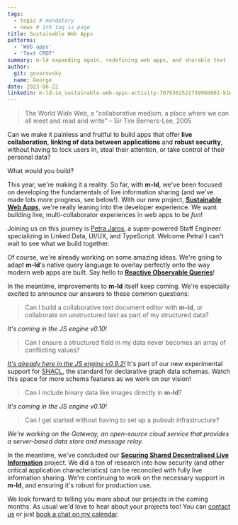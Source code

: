 ```yaml
---
tags:
  - topic # mandatory
  - news # 1th tag is page
title: Sustainable Web Apps
patterns:
  - 'Web apps'
  - 'Text CRDT'
summary: m-ld expanding again, redefining web apps, and sharable text
author:
  git: gsvarovsky
  name: George
date: 2023-06-22
linkedin: m-ld-io_sustainable-web-apps-activity-7079362521739980802-k1WA
---
```

> The World Wide Web, a "collaborative medium, a place where we can all meet and read and write" – Sir Tim Berners-Lee, 2005

Can we make it painless and fruitful to build apps that offer **live collaboration**, **linking of data between applications** and **robust security**, without having to lock users in, steal their attention, or take control of their personal data?

What would you build?

This year, we're making it a reality. So far, with **m-ld**, we've been focused on developing the fundamentals of live information sharing (and we've made lots more progress, see below!). With our new project, [**Sustainable Web Apps**](https://github.com/m-ld/sustainable-web-apps), we're really leaning into the developer experience. We want building live, multi-collaborator experiences in web apps to be _fun_!

Joining us on this journey is [Petra Jaros](https://peeja.com/what-i-ve-been-working-on/), a super-powered Staff Engineer specializing in Linked Data, UI/UX, and TypeScript. Welcome Petra! I can't wait to see what we build together.

Of course, we're already working on some amazing ideas. We're going to adapt **m-ld**'s native query language to overlay perfectly onto the way modern web apps are built. Say hello to [**Reactive Observable Queries**](https://github.com/m-ld/sustainable-web-apps/blob/main/spec/design/xql.md)!
 
In the meantime, improvements to **m-ld** itself keep coming. We're especially excited to announce our answers to these common questions:

> Can I build a collaborative text document editor with **m-ld**, or collaborate on unstructured text as part of my structured data?

_It's coming in the JS engine v0.10!_

> Can I ensure a structured field in my data never becomes an array of conflicting values?

[_It's already here in the JS engine v0.9.2!_](https://js.m-ld.org/classes/shapeconstrained.html) It's part of our new experimental support for [SHACL](https://www.w3.org/TR/shacl/), the standard for declarative graph data schemas. Watch this space for more schema features as we work on our vision!
 
> Can I include binary data like images directly in **m-ld**?

_It's coming in the JS engine v0.10!_
 
> Can I get started without having to set up a pubsub infrastructure?

_We're working on the Gateway, an open-source cloud service that provides a server-based data store and message relay._

In the meantime, we've concluded our [**Securing Shared Decentralised Live Information**](https://github.com/m-ld/m-ld-security-spec) project. We did a ton of research into how security (and other critical application characteristics) can be reconciled with fully live information sharing. We're continuing to work on the necessary support in **m-ld**, and ensuring it's robust for production use.

We look forward to telling you more about our projects in the coming months. As usual we'd love to hear about your projects too! You can [contact us](/hello/) or just [book a chat on my calendar](https://bit.ly/m-ld-george-chat).